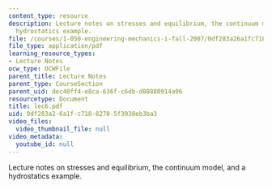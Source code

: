 ```yaml
---
content_type: resource
description: Lecture notes on stresses and equilibrium, the continuum model, and a
  hydrostatics example.
file: /courses/1-050-engineering-mechanics-i-fall-2007/0df283a26a1fc71882705f3938eb3ba3_lec6.pdf
file_type: application/pdf
learning_resource_types:
- Lecture Notes
ocw_type: OCWFile
parent_title: Lecture Notes
parent_type: CourseSection
parent_uid: dec40ff4-e8ca-636f-c6db-d88880914a96
resourcetype: Document
title: lec6.pdf
uid: 0df283a2-6a1f-c718-8270-5f3938eb3ba3
video_files:
  video_thumbnail_file: null
video_metadata:
  youtube_id: null
---
```

Lecture notes on stresses and equilibrium, the continuum model, and a hydrostatics example.

